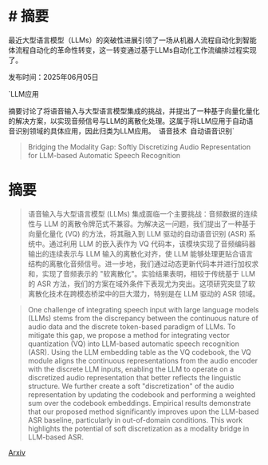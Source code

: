 # # 摘要
最近大型语言模型（LLMs）的突破性进展引领了一场从机器人流程自动化到智能体流程自动化的革命性转变，这一转变通过基于LLMs自动化工作流编排过程实现了。

发布时间：2025年06月05日

`LLM应用

摘要讨论了将语音输入与大型语言模型集成的挑战，并提出了一种基于向量化量化的解决方案，以实现音频信号与LLM的离散化处理。这属于将LLM应用于自动语音识别领域的具体应用，因此归类为LLM应用。` `语音技术` `自动语音识别`

> Bridging the Modality Gap: Softly Discretizing Audio Representation for LLM-based Automatic Speech Recognition

# 摘要

> 语音输入与大型语言模型 (LLMs) 集成面临一个主要挑战：音频数据的连续性与 LLM 的离散令牌范式不兼容。为解决这一问题，我们提出了一种基于向量化量化 (VQ) 的方法，将其融入到 LLM 驱动的自动语音识别 (ASR) 系统中。通过利用 LLM 的嵌入表作为 VQ 代码本，该模块实现了音频编码器输出的连续表示与 LLM 输入的离散化对齐，使 LLM 能够处理更贴合语言结构的离散化音频信号。进一步地，我们通过动态更新代码本并进行加权求和，实现了音频表示的 "软离散化"。实验结果表明，相较于传统基于 LLM 的 ASR 方法，我们的方案在域外条件下表现尤为突出。这项研究突显了软离散化技术在跨模态桥梁中的巨大潜力，特别是在 LLM 驱动的 ASR 领域。

> One challenge of integrating speech input with large language models (LLMs) stems from the discrepancy between the continuous nature of audio data and the discrete token-based paradigm of LLMs. To mitigate this gap, we propose a method for integrating vector quantization (VQ) into LLM-based automatic speech recognition (ASR). Using the LLM embedding table as the VQ codebook, the VQ module aligns the continuous representations from the audio encoder with the discrete LLM inputs, enabling the LLM to operate on a discretized audio representation that better reflects the linguistic structure. We further create a soft "discretization" of the audio representation by updating the codebook and performing a weighted sum over the codebook embeddings. Empirical results demonstrate that our proposed method significantly improves upon the LLM-based ASR baseline, particularly in out-of-domain conditions. This work highlights the potential of soft discretization as a modality bridge in LLM-based ASR.

[Arxiv](https://arxiv.org/abs/2506.05706)